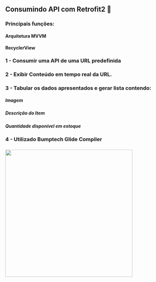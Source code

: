 ## Consumindo API com Retrofit2 🔢

### Principais funções:

#### Arquitetura MVVM

#### RecyclerView



### 1 - Consumir uma API de uma URL predefinida

### 2 - Exibir Conteúdo em tempo real da URL.

### 3 - Tabular os dados apresentados e gerar lista contendo:

##### Imagem

##### Descrição do Item

##### Quantidade disponível em estoque

### 4 - Utilizado Bumptech Glide Compiler

### 

<img src="images/API_Integration.gif" width="400">